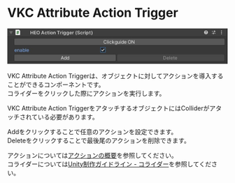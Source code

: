 # VKC Attribute Action Trigger
![HEOActionTrigger](img/HEOActionTrigger.jpg)

VKC Attribute Action Triggerは、オブジェクトに対してアクションを導入することができるコンポーネントです。<br/>
コライダーをクリックした際にアクションを実行します。

VKC Attribute Action TriggerをアタッチするオブジェクトにはColliderがアタッチされている必要があります。

Addをクリックすることで任意のアクションを設定できます。<br/>
Deleteをクリックすることで最後尾のアクションを削除できます。

アクションについては[アクションの概要](../Actions/ActionsOverview.md)を参照してください。<br>
コライダーについては[Unity制作ガイドライン - コライダー](../WorldMakingGuide/UnityGuidelines.md)を参照してください。